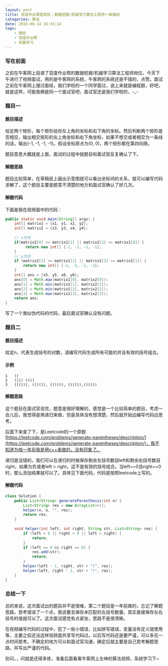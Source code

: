 ```yaml
---
layout: post
title: 百度作业帮提前批：数据挖掘/机器学习算法工程师一面面经
categories: 算法
date: 2018-08-14 16:33:14
tags:
    - 面经
    - 百度作业帮
    - 机器学习
---
```

### 写在前面
之前在牛客网上投递了百度作业帮的数据挖掘/机器学习算法工程师岗位，今天下午进行了视频面试，用的是牛客网的系统，牛客网的系统还是不错的，点赞。面试之前在牛客网上搜过面经，我们学校的一个同学面过，说上来就是编程题，好吧，就是这样，可能我俩是同一个面试官吧，面试官还是我们学校的，-_-
<!-- more -->
### 题目一
#### 题目描述
给定两个矩形，每个矩形给你左上角的坐标和右下角的坐标。然后判断两个矩形是否相交，输出相交矩形的左上角坐标和右下角坐标，如果不想交或者相交为一条线的话，输出{-1, -1, -1, -1}。假设坐标原点为(0, 0)，两个矩形都在第四向限。

题目意思大概就是上面，面试的过程中就题目和面试官反复确认了下。

#### 解题思路
题目比较简单，在草稿纸上画出示意图就可以看出坐标间的关系，就可以编写代码求解了，这个题目主要是题意不清楚的地方和面试官确认了好几次。

#### 解题代码
下面是我在视频面中的代码：
```Java
public static void main(String[] args) {
    int[] matrix1 = {x1, y1, x2, y2};
    int[] matrix2 = {x3, y3, x4, y4};
    
    // x方向
    if(matrix2[0] >= matrix1[2] || matrix2[2] <= matrix1[0]) {
         return new int[] {-1, -1, -1, -1};
    }
    // y方向
    if (matrix2[3] >= matrix1[1] || matrix1[3] >= matrix2[1]) {
        return new int[] {-1, -1, -1, -1};
    }
    int[] ans = {x5, y5, x6, y6};
    ans[0] = Math.max(matrix1[0], matrix2[0]);
    ans[1] = Math.min(matrix1[1], matrix2[1]);
    ans[2] = Math.min(matrix1[2], matrix2[2]);
    ans[3] = Math.max(matrix1[3], matrix2[3]);
    return ans;
}
```

写了一个类似伪代码的代码，最后面试官确认没有问题。

### 题目二
#### 题目描述
给定n，代表生成括号的对数，请编写代码生成所有可能的并且有效的括号组合。
#### 示例
```shell
1   ()
2   ()() (())
3   ((())), (()()), (())(), ()(()),()()()
```
#### 解题思路
这个题目在面试官说完，题意是很好理解的，感觉是一个比较简单的题目，考虑一会儿后，我觉得是用递归来做，但是具体没有想清楚，然后就开始边编写代码边思考。

后面下来查了下，是Leetcode的一个原题[https://leetcode.com/problems/generate-parentheses/description/](https://leetcode.com/problems/generate-parentheses/description/)，我不知道为啥一年前我是用c++来做的，没有印象了。

递归是没错的，我们可以在递归的时候保存剩余左括号数目left和剩余右括号数目right，如果为负或者left > right，这不是有效的括号组合。当left==0且right==0时，那么添加结果就可以了。具体见下面代码，代码是按照leetcode上写的。
#### 解题代码
```Java
class Solution {
    public List<String> generateParenthesis(int n) {
        List<String> res = new ArrayList<>();
        helper(n, n, "", res);
        return res;
    }
    
    void helper(int left, int right, String str, List<String> res) {
        if (left < 0 || right < 0 || left > right) {
            return;
        }
        if (left == 0 && right == 0) {
            res.add(str);
            return;
        }
        helper(left - 1, right, str + "(", res);
        helper(left, right - 1, str + ")", res);
    }
}
```

### 总结一下
总的来说，这次面试出的题目并不是很难，第二个题目是一年前做的，忘记了解题思路，思考错误了一个点，我说要去保存未匹配的左括号数量。其实直接保存左右括号的值就可以了。这次面试感觉有点紧张，思路不是很清晰。

在视频编写代码的过程中，犯了一些小错误，比如拼写错误，变量没有定义就使用等，主要之前还没这样视频面共享写代码过。以后写代码还是要严谨，可以多花一点时间思考。不确定的地方可以和面试官沟通，确定后就主要是自己思考解题思路，并写出严谨的代码。

别问，，问就是还得多练，准备后面看看牛客网上左神的算法视频，系统学习下~